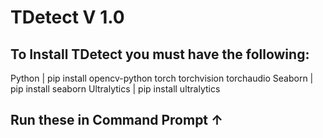 # TDetect V 1.0

## To Install TDetect you must have the following:
Python | pip install opencv-python torch torchvision torchaudio
Seaborn | pip install seaborn
Ultralytics | pip install ultralytics

## Run these in Command Prompt ↑
